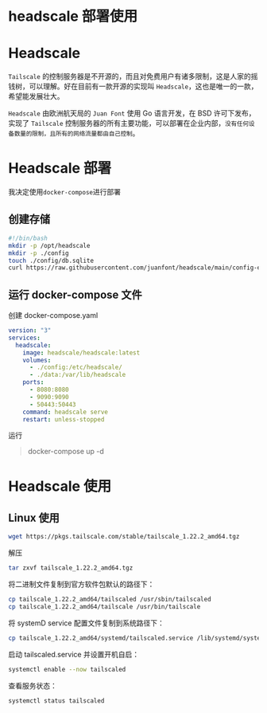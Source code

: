 # headscale 部署使用


# Headscale

`Tailscale` 的控制服务器是不开源的，而且对免费用户有诸多限制，这是人家的摇钱树，可以理解。好在目前有一款开源的实现叫 `Headscale`，这也是唯一的一款，希望能发展壮大。

`Headscale` 由欧洲航天局的 `Juan Font` 使用 Go 语言开发，在 BSD 许可下发布，实现了 `Tailscale` 控制服务器的所有主要功能，可以部署在企业内部，`没有任何设备数量的限制，且所有的网络流量都由自己控制`。

# Headscale 部署

我决定使用`docker-compose`进行部署

## 创建存储

```sh
#!/bin/bash
mkdir -p /opt/headscale
mkdir -p ./config
touch ./config/db.sqlite
curl https://raw.githubusercontent.com/juanfont/headscale/main/config-example.yaml -o ./config/config.yaml

```

## 运行 docker-compose 文件

创建 docker-compose.yaml

```yaml
version: "3"
services:
  headscale:
    image: headscale/headscale:latest
    volumes:
      - ./config:/etc/headscale/
      - ./data:/var/lib/headscale
    ports:
      - 8080:8080
      - 9090:9090
      - 50443:50443
    command: headscale serve
    restart: unless-stopped
```

运行

> docker-compose up -d

# Headscale 使用

## Linux 使用

```sh
wget https://pkgs.tailscale.com/stable/tailscale_1.22.2_amd64.tgz
```

解压

```sh
tar zxvf tailscale_1.22.2_amd64.tgz
```

将二进制文件复制到官方软件包默认的路径下：

```sh
cp tailscale_1.22.2_amd64/tailscaled /usr/sbin/tailscaled
cp tailscale_1.22.2_amd64/tailscale /usr/bin/tailscale
```

将 systemD service 配置文件复制到系统路径下：

```sh
cp tailscale_1.22.2_amd64/systemd/tailscaled.service /lib/systemd/system/tailscaled.service
```

启动 tailscaled.service 并设置开机自启：

```sh
systemctl enable --now tailscaled
```

查看服务状态：

```sh
systemctl status tailscaled
```

